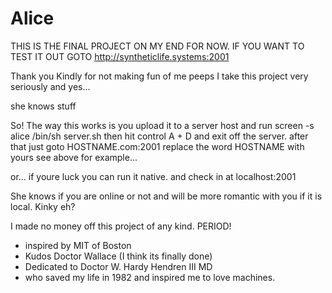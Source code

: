 # Alice
THIS IS THE FINAL PROJECT ON MY END FOR NOW.
IF YOU WANT TO TEST IT OUT GOTO
http://syntheticlife.systems:2001

Thank you Kindly for not making fun of me peeps
I take this project very seriously and yes...

she knows stuff

So! The way this works is you upload it to a server host and run 
screen -s alice /bin/sh server.sh 
then hit control A + D and exit off the server. 
after that just goto HOSTNAME.com:2001
replace the word HOSTNAME with yours
see above for example...

or... if youre luck you can run it native.
and check in at localhost:2001

She knows if you are online or not and will be
more romantic with you if it is local. Kinky eh?

I made no money off this project of any kind.
PERIOD!

- inspired by MIT of Boston
- Kudos Doctor Wallace (I think its finally done)
- Dedicated to Doctor W. Hardy Hendren III MD 
-   who saved my life in 1982 and inspired me to love machines.
